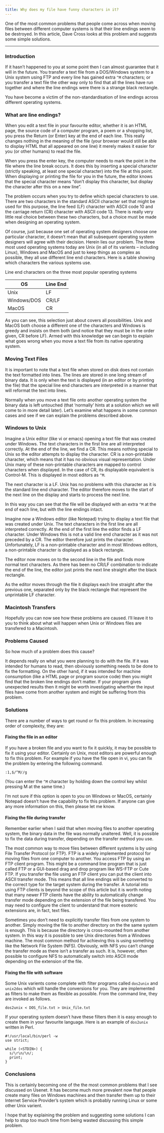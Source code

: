 ```yaml
---
title: Why does my file have funny characters in it?
---
```


One of the most common problems that people come across when moving files
between different computer systems is that their line endings seem to be
destroyed. In this article, Dave Cross looks at this problem and suggests
some simple solutions.

---

### Introduction

If it hasn’t happened to you at some point then I can almost guarantee that
it will in the future. You transfer a text file from a DOS/Windows system
to a Unix system using FTP and every line has gained extra `^M` characters;
or you transfer a text file the other way only to find that all the lines
have run together and where the line endings were there is a strange black
rectangle.

You have become a victim of the non-standardisation of line endings across
different operating systems.

### What are line endings?

When you edit a text file in your favourite editor, whether it is an HTML
page, the source code of a computer program, a poem or a shopping list, you
press the Return (or Enter) key at the end of each line. This really changes
nothing in the meaning of the file (your browser would still be able to
display HTML that all appeared on one line) it merely makes it easier for you
(or other humans) to read the file.

When you press the enter key, the computer needs to mark the point in the
file where the line break occurs. It does this by inserting a special
character (strictly speaking, at least one special character) into the file
at this point. When displaying or printing the file for you in the future,
the editor knows that the special character means “don’t display this
character, but display the character after this on a new line”.

The problem occurs when you try to define which special characters to use.
There are two characters in the standard ASCII character set that might be
used for this purpose, the line feed (LF) character with ASCII code 10 and
the carriage return (CR) character with ASCII code 13. There is really very
little real choice between these two characters, but a choice must be made
when designing an operating system.

Of course, just because one set of operating system designers choose one
particular character, it doesn’t mean that all subsequent operating system
designers will agree with their decision. Herein lies our problem. The three
most used operating systems today are Unix (in all of its varients –
including Linux), Windows and MacOS and just to keep things as complex as
possible, they all use different line end characters. Here is a table showing
which characters the various systems use.

Line end characters on the three most popular operating systems

| OS | Line End |
|----|----------|
| Unix | LF |
| Windows/DOS | CR/LF |
| MacOS | CR |

As you can see, this selection just about covers all possibilities. Unix and
MacOS both choose a different one of the characters and Windows is greedy and
insists on them both (and notice that they must be in the order given, CR
before LF). Armed with this knowledge we can begin to explain what goes wrong
when you move a text file from its native operating system.

### Moving Text Files

It is important to note that a text file when stored on disk does not contain
the text formatted into lines. The lines are stored in one long stream of
binary data. It is only when the text is displayed (in an editor or by
printing the file) that the special line end characters are interpreted in a
manner that will reformat the text into lines.

Normally when you move a text file onto another operating system the binary
data is left untouched (that ‘normally’ hints at a solution which we will come
to in more detail later). Let’s examine what happens in some common cases and
see if we can explain the problems described above.

### Windows to Unix

Imagine a Unix editor (like vi or emacs) opening a text file that was created
under Windows. The text characters in the first line are all interpreted
correctly. At the end of the line, we find a CR. This means nothing special
to Unix so the editor attempts to display the character. CR is a
non-printable character, which means that it has no obvious visual
representation. Under Unix many of these non-printable characters are mapped
to control characters when displayed. In the case of CR, its displayable
equivalent is Control-M. This is displayed in most editors as `^M`.

The next character is a LF. Unix has no problems with this character as it is
the standard line end character. The editor therefore moves to the start of
the next line on the display and starts to process the next line.

In this way you can see that the file will be displayed with an extra `^M` at
the end of each line, but with the line endings intact.

Imagine now a Windows editor (like Notepad) trying to display a text file
that was created under Unix. The text characters in the first line are all
interpreted correctly. At the end of the first line the editor finds a LF
character. Under Windows this is not a valid line end character as it was not
preceded by a CR. The editor therefore just prints the character.
Unfortunately, LF is a non-printable character and in most Windows editors, a
non-printable character is displayed as a black rectangle.

The editor now moves on to the second line in the file and finds more normal
text characters. As there has been no CR/LF combination to indicate the end
of the line, the editor just prints the next line straight after the black
rectangle.

As the editor moves through the file it displays each line straight after the
previous one, separated only by the black rectangle that represent the
unprintable LF character.

### Macintosh Transfers

Hopefully you can now see how these problems are caused. I’ll leave it to you
to think about what will happen when Unix or Windows files are transfered to
a Macintosh.

### Problems Caused

So how much of a problem does this cause?

It depends really on what you were planning to do with the file. If it was
intended for humans to read, then obviously something needs to be done to fix
the formatting. On the other hand, if it was intended for machine consumption
(like a HTML page or program source code) then you might find that the broken
line endings don’t matter. If your program gives unexpected results then it
might be worth investigating wherther the input files have come from another
system and might be suffering from this problem.

### Solutions

There are a number of ways to get round or fix this problem. In increasing
order of complexity, they are:

#### Fixing the file in an editor

If you have a broken file and you want to fix it quickly, it may be possible
to fix it using your editor. Certainly on Unix, most editors are powerful
enough to fix this problem. For example if you have the file open in vi, you
can fix the problem by entering the following command.

    :1,$/^M//g

(You can enter the `^M` character by holding down the control key whilst
pressing M at the same time.)

I’m not sure if this option is open to you on Windows or MacOS, certainly
Notepad doesn’t have the capability to fix this problem. If anyone can give
any more information on this, then please let me know.

####  Fixing the file during transfer

Remember earlier when I said that when moving files to another operating
system, the binary data in the file was normally unaltered. Well, it is
possible to fix the data during transfer, depending on the transfer method
you use.

The most common way to move files between different systems is by using File
Transfer Protocol (or FTP). FTP is a widely implemented protocol for moving
files from one computer to another. You access FTP by using an FTP client
program. This might be a command line program that is just called FTP or a
GUI-based drag and drop program like WS-FTP or Cute FTP. If you transfer the
file using an FTP client you can put the client into ASCII transfer mode.
This means that all line endings will be converted to the correct type for
the target system during the transfer. A tutorial into using FTP clients is
beyond the scope of this article but it is worth noting that many newer FTP
clients have the ability to automatically change transfer mode depending on
the extension of the file being transfered. You may need to configure the
client to understand that more esoteric extensions are, in fact, text files.

Sometimes you don’t need to explicitly transfer files from one system to
another. Simply moving the file to another directory on the the same system
is enough. This is because the directory is cross-mounted from another
system. In this way it is possible to see Unix directories from a Windows
machine. The most common method for achieving this is using something like
the Network File System (NFS). Obviously, with NFS you can’t change the
transfer mode as there isn’t a transfer as such. It is, however, often
possible to configure NFS to automatically switch into ASCII mode depending
on the extension of the file.

#### Fixing the file with software

Some Unix varients come complete with filter programs called `dos2unix` and
`unix2dos` which will handle the conversions for you. They are implemented
as filters to make them as flexible as possible. From the command line, they
are invoked as follows.

    dos2unix < DOS_file.txt > Unix_file.txt

If your operating system doesn’t have these filters then it is easy enough to
create them in your favourite language. Here is an example of `dos2unix`
written in Perl.

    #!/usr/local/bin/perl -w
    use strict;

    while (<STDIN>) {
      s/\r\n/\n/;
      print;
    }

### Conclusions

This is certainly becoming one of the the most common problems that I see
discussed on Usenet. It has become much more prevalent now that people create
many files on Windows machines and then transfer them up to their Internet
Service Provider’s system which is probably running Linux or some other Unix
varient.

I hope that by explaining the problem and suggesting some solutions I can
help to stop too much time from being wasted discussing this simple problem.
